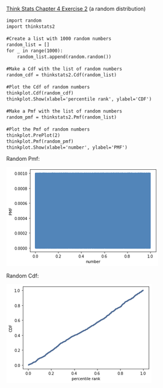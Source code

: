 [Think Stats Chapter 4 Exercise 2](http://greenteapress.com/thinkstats2/html/thinkstats2005.html#toc41) (a random distribution)

    import random
    import thinkstats2
    
    #Create a list with 1000 random numbers
    random_list = []
    for _ in range(1000):
        random_list.append(random.random())
        
    #Make a Cdf with the list of random numbers
    random_cdf = thinkstats2.Cdf(random_list)
    
    #Plot the Cdf of random numbers
    thinkplot.Cdf(random_cdf)
    thinkplot.Show(xlabel='percentile rank', ylabel='CDF')
    
    #Make a Pmf with the list of random numbers
    random_pmf = thinkstats2.Pmf(random_list)

    #Plot the Pmf of random numbers
    thinkplot.PrePlot(2)
    thinkplot.Pmf(random_pmf)
    thinkplot.Show(xlabel='number', ylabel='PMF')
    
Random Pmf:

![Pmf image](https://github.com/kaitlyn-k-zeichick/dsp/blob/master/img/random_pmf.png)

Random Cdf:

![Cdf_image](https://github.com/kaitlyn-k-zeichick/dsp/blob/master/img/random_cdf.png)
